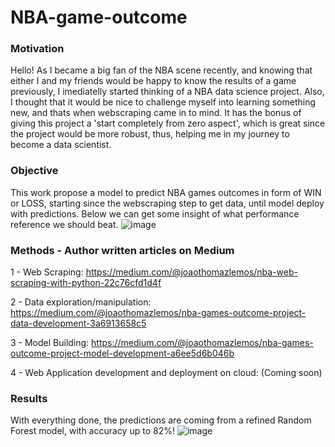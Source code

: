 # NBA-game-outcome

### Motivation

Hello! As I became a big fan of the NBA scene recently, and knowing that either I and my friends would be happy to know the results of a game previously,
I imediatelly started thinking of a NBA data science project.
Also, I thought that it would be nice to challenge myself into learning something new, and thats when webscraping came in to mind. It has the bonus of giving this project a 'start completely from zero aspect', which is great since the project would be more robust, thus, helping me in my journey to become a data scientist.

### Objective

This work propose a model to predict NBA games outcomes in form of WIN or LOSS, starting since the webscraping step to get data,
until model deploy with predictions. Below we can get some insight of what performance reference we should beat.
![image](https://github.com/joaothomazlemos/NBA-game-outcome/assets/62029505/540331f0-d7ed-4e8f-a247-892465fbaf31)



### Methods  - Author written articles on Medium


1 - Web Scraping: https://medium.com/@joaothomazlemos/nba-web-scraping-with-python-22c76cfd1d4f

2 - Data exploration/manipulation: https://medium.com/@joaothomazlemos/nba-games-outcome-project-data-development-3a6913658c5

3 - Model Building: https://medium.com/@joaothomazlemos/nba-games-outcome-project-model-development-a6ee5d6b046b

4 - Web Application development and deployment on cloud: (Coming soon)

### Results


With everything done, the predictions are coming from a refined Random Forest model, with accuracy up to 82%!
![image](https://github.com/joaothomazlemos/NBA-game-outcome/assets/62029505/728954f0-8e39-44e0-b4e6-de971cc01e30)



